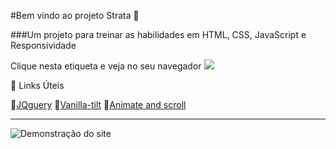 #Bem vindo ao projeto Strata :wave:

###Um projeto para treinar as habilidades em HTML, CSS, JavaScript e Responsividade


Clique nesta etiqueta e veja no seu navegador 
[![](https://img.shields.io/badge/strata-acesse-green)](https://helberte.github.io/Projeto-Strata/)

:link: Links Úteis

:pushpin:[JQguery](https://jquery.com/)
:pushpin:[Vanilla-tilt](https://micku7zu.github.io/vanilla-tilt.js/)
:pushpin:[Animate and scroll](https://michalsnik.github.io/aos/)


---


![Demonstração do site](public/img/demonstracao.gif)
